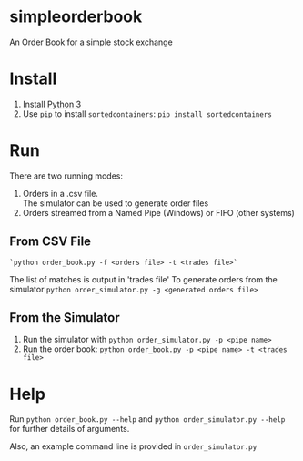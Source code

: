 # simpleorderbook
An Order Book for a simple stock exchange

# Install
1. Install [Python 3](https://wiki.python.org/moin/BeginnersGuide/Download)
2. Use `pip` to install `sortedcontainers`:
`pip install sortedcontainers`

# Run
There are two running modes: 
1. Orders in a .csv file.  
   The simulator can be used to generate order files
2. Orders streamed from a Named Pipe (Windows) or FIFO (other systems)

## From CSV File
    `python order_book.py -f <orders file> -t <trades file>` 
The list of matches is output in 'trades file'
To generate orders from the simulator
    `python order_simulator.py -g <generated orders file>`

## From the Simulator
1. Run the simulator with
    `python order_simulator.py -p <pipe name>`
2. Run the order book:
    `python order_book.py -p <pipe name> -t <trades file>`

# Help
Run
    `python order_book.py --help` and 
    `python order_simulator.py --help`
for further details of arguments.

Also, an example command line is provided in `order_simulator.py`